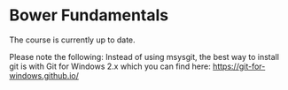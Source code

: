 Bower Fundamentals
=========================
The course is currently up to date. 

Please note the following:
Instead of using msysgit, the best way to install git is with Git for Windows 2.x which you can find here: https://git-for-windows.github.io/
